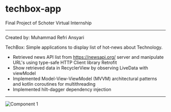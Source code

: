 # techbox-app
Final Project of Schoter Virtual Internship

***
Created by: Muhammad Refri Ansyari


TechBox: Simple applications to display list of hot-news about Technology.
* Retrieved news API list from https://newsapi.org/ server and manipulate URL's using type-safe HTTP Client library Retrofit
* Show retrieved data in RecyclerView by observing LiveData with viewModel
* Implemented Model-View-ViewModel (MVVM) architectural patterns and kotlin coroutines for multithreading
* Implemented hilt-dagger dependency injection

***
![Component 1](https://user-images.githubusercontent.com/65706381/176702010-e7179332-dc4c-4be5-b68d-971eb82a4f51.png)

